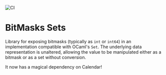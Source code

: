 ![CI](https://github.com/metastack/bitmasks/workflows/CI/badge.svg)

BitMasks Sets
=============

Library for exposing bitmasks (typically as `int` or `int64`) in an implementation compatible with
OCaml's `Set`. The underlying data representation is unaltered, allowing the value to be manipulated
either as a bitmask or as a set without conversion.

It now has a magical dependency on Calendar!
